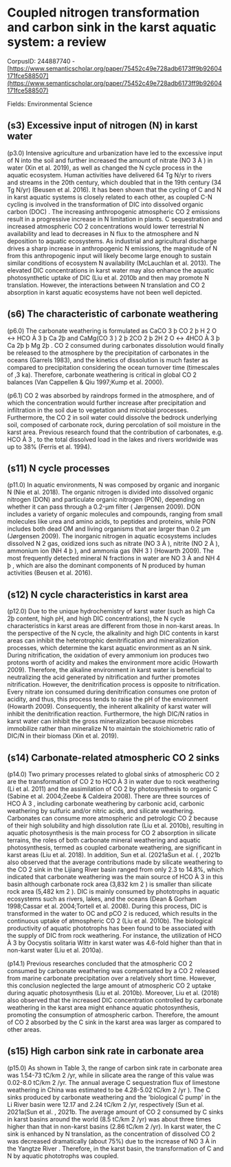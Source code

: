 # Coupled nitrogen transformation and carbon sink in the karst aquatic system: a review

CorpusID: 244887740 - [https://www.semanticscholar.org/paper/75452c49e728adb6173ff9b92604171fce588507](https://www.semanticscholar.org/paper/75452c49e728adb6173ff9b92604171fce588507)

Fields: Environmental Science

## (s3) Excessive input of nitrogen (N) in karst water
(p3.0) Intensive agriculture and urbanization have led to the excessive input of N into the soil and further increased the amount of nitrate (NO 3 À ) in water (Xin et al. 2019), as well as changed the N cycle process in the aquatic ecosystem. Human activities have delivered 64 Tg N/yr to rivers and streams in the 20th century, which doubled that in the 19th century (34 Tg N/yr) (Beusen et al. 2016). It has been shown that the cycling of C and N in karst aquatic systems is closely related to each other, as coupled C-N cycling is involved in the transformation of DIC into dissolved organic carbon (DOC) . The increasing anthropogenic atmospheric CO 2 emissions result in a progressive increase in N limitation in plants. C sequestration and increased atmospheric CO 2 concentrations would lower terrestrial N availability and lead to decreases in N flux to the atmosphere and N deposition to aquatic ecosystems. As industrial and agricultural discharge drives a sharp increase in anthropogenic N emissions, the magnitude of N from this anthropogenic input will likely become large enough to sustain similar conditions of ecosystem N availability (McLauchlan et al. 2013). The elevated DIC concentrations in karst water may also enhance the aquatic photosynthetic uptake of DIC (Liu et al. 2010b and then may promote N translation. However, the interactions between N translation and CO 2 absorption in karst aquatic ecosystems have not been well depicted.
## (s6) The characteristic of carbonate weathering
(p6.0) The carbonate weathering is formulated as CaCO 3 þ CO 2 þ H 2 O ↔ HCO À 3 þ Ca 2þ and CaMg(CO 3 ) 2 þ 2CO 2 þ 2H 2 O ↔ 4HCO À 3 þ Ca 2þ þ Mg 2þ . CO 2 consumed during carbonates dissolution would finally be released to the atmosphere by the precipitation of carbonates in the oceans (Garrels 1983), and the kinetics of dissolution is much faster as compared to precipitation considering the ocean turnover time (timescales of ,3 ka). Therefore, carbonate weathering is critical in global CO 2 balances (Van Cappellen & Qiu 1997;Kump et al. 2000).

(p6.1) CO 2 was absorbed by raindrops formed in the atmosphere, and of which the concentration would further increase after precipitation and infiltration in the soil due to vegetation and microbial processes. Furthermore, the CO 2 in soil water could dissolve the bedrock underlying soil, composed of carbonate rock, during percolation of soil moisture in the karst area. Previous research found that the contribution of carbonates, e.g. HCO À 3 , to the total dissolved load in the lakes and rivers worldwide was up to 38% (Ferris et al. 1994).
## (s11) N cycle processes
(p11.0) In aquatic environments, N was composed by organic and inorganic N (Nie et al. 2018). The organic nitrogen is divided into dissolved organic nitrogen (DON) and particulate organic nitrogen (PON), depending on whether it can pass through a 0.2-μm filter ( Jørgensen 2009). DON includes a variety of organic molecules and compounds, ranging from small molecules like urea and amino acids, to peptides and proteins, while PON includes both dead OM and living organisms that are larger than 0.2 μm (Jørgensen 2009). The inorganic nitrogen in aquatic ecosystems includes dissolved N 2 gas, oxidized ions such as nitrate (NO 3 À ), nitrite (NO 2 À ), ammonium ion (NH 4 þ ), and ammonia gas (NH 3 ) (Howarth 2009). The most frequently detected mineral N fractions in water are NO 3 À and NH 4 þ , which are also the dominant components of N produced by human activities (Beusen et al. 2016).
## (s12) N cycle characteristics in karst area
(p12.0) Due to the unique hydrochemistry of karst water (such as high Ca 2þ content, high pH, and high DIC concentrations), the N cycle characteristics in karst areas are different from those in non-karst areas. In the perspective of the N cycle, the alkalinity and high DIC contents in karst areas can inhibit the heterotrophic denitrification and mineralization processes, which determine the karst aquatic environment as an N sink. During nitrification, the oxidation of every ammonium ion produces two protons worth of acidity and makes the environment more acidic (Howarth 2009). Therefore, the alkaline environment in karst water is beneficial to neutralizing the acid generated by nitrification and further promotes nitrification. However, the denitrification process is opposite to nitrification. Every nitrate ion consumed during denitrification consumes one proton of acidity, and thus, this process tends to raise the pH of the environment (Howarth 2009). Consequently, the inherent alkalinity of karst water will inhibit the denitrification reaction. Furthermore, the high DIC/N ratios in karst water can inhibit the gross mineralization because microbes immobilize rather than mineralize N to maintain the stoichiometric ratio of DIC/N in their biomass (Xin et al. 2019).
## (s14) Carbonate-related atmospheric CO 2 sinks
(p14.0) Two primary processes related to global sinks of atmospheric CO 2 are the transformation of CO 2 to HCO À 3 in water due to rock weathering (Li et al. 2011) and the assimilation of CO 2 by photosynthesis to organic C (Sabine et al. 2004;Zeebe & Caldeira 2008). There are three sources of HCO À 3 , including carbonate weathering by carbonic acid, carbonic weathering by sulfuric and/or nitric acids, and silicate weathering. Carbonates can consume more atmospheric and petrologic CO 2 because of their high solubility and high dissolution rate (Liu et al. 2010b), resulting in aquatic photosynthesis is the main process for CO 2 absorption in silicate terrains, the roles of both carbonate mineral weathering and aquatic photosynthesis, termed as coupled carbonate weathering, are significant in karst areas (Liu et al. 2018). In addition, Sun et al. (2021aSun et al. ( , 2021b also observed that the average contributions made by silicate weathering to the CO 2 sink in the Lijiang River basin ranged from only 2.3 to 14.8%, which indicated that carbonate weathering was the main source of HCO À 3 in this basin although carbonate rock area (3,832 km 2 ) is smaller than silicate rock area (5,482 km 2 ). DIC is mainly consumed by phototrophs in aquatic ecosystems such as rivers, lakes, and the oceans (Dean & Gorham 1998;Cassar et al. 2004;Tortell et al. 2008). During this process, DIC is transformed in the water to OC and pCO 2 is reduced, which results in the continuous uptake of atmospheric CO 2 (Liu et al. 2010b). The biological productivity of aquatic phototrophs has been found to be associated with the supply of DIC from rock weathering. For instance, the utilization of HCO À 3 by Oocystis solitaria Wittr in karst water was 4.6-fold higher than that in non-karst water (Liu et al. 2010a).

(p14.1) Previous researches concluded that the atmospheric CO 2 consumed by carbonate weathering was compensated by a CO 2 released from marine carbonate precipitation over a relatively short time. However, this conclusion neglected the large amount of atmospheric CO 2 uptake during aquatic photosynthesis (Liu et al. 2010b). Moreover, Liu et al. (2018) also observed that the increased DIC concentration controlled by carbonate weathering in the karst area might enhance aquatic photosynthesis, promoting the consumption of atmospheric carbon. Therefore, the amount of CO 2 absorbed by the C sink in the karst area was larger as compared to other areas.
## (s15) High carbon sink rate in carbonate area
(p15.0) As shown in Table 3, the range of carbon sink rate in carbonate area was 1.54-73 tC/km 2 /yr, while in silicate area the range of this value was 0.02-8.0 tC/km 2 /yr. The annual average C sequestration flux of limestone weathering in China was estimated to be 4.28-5.02 tC/km 2 /yr ). The C sinks produced by carbonate weathering and the 'biological C pump' in the Li River basin were 12.17 and 2.24 tC/km 2 /yr, respectively (Sun et al. 2021a(Sun et al. , 2021b. The average amount of CO 2 consumed by C sinks in karst basins around the world (8.5 tC/km 2 /yr) was about three times higher than that in non-karst basins (2.86 tC/km 2 /yr). In karst water, the C sink is enhanced by N translation, as the concentration of dissolved CO 2 was decreased dramatically (about 75%) due to the increase of NO 3 À in the Yangtze River . Therefore, in the karst basin, the transformation of C and N by aquatic phototrophs was coupled.
